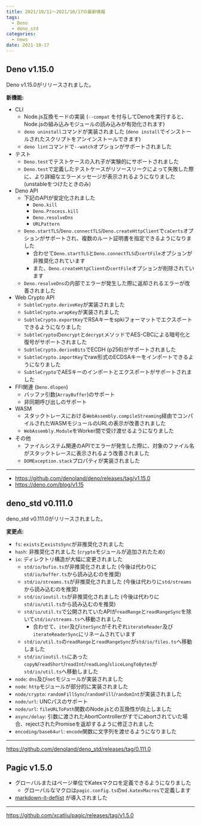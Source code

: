 ```yaml
---
title: 2021/10/11〜2021/10/17の最新情報
tags:
  - Deno
  - deno_std
categories:
  - news
date: 2021-10-17
---
```


## Deno v1.15.0

Deno v1.15.0がリリースされました。

**新機能:**

- CLI
  - Node.js互換モードの実装 (`--compat` を付与してDenoを実行すると、Node.jsの組み込みモジュールの読み込みが有効化されます)
  - `deno uninstall`コマンドが実装されました (`deno install`でインストールされたスクリプトをアンインストールできます)
  - `deno lint`コマンドで`--watch`オプションがサポートされました
- テスト
  - `Deno.test`でテストケースの入れ子が実験的にサポートされました
  - `Deno.test`で定義したテストケースがリソースリークによって失敗した際に、より詳細なエラーメッセージが表示されるようになりました (unstableをつけたときのみ)
- Deno API
  - 下記のAPIが安定化されました
    - `Deno.kill`
    - `Deno.Process.kill`
    - `Deno.resolveDns`
    - `URLPattern`
  - `Deno.startTLS`/`Deno.connectTLS`/`Deno.createHttpClient`で`caCerts`オプションがサポートされ、複数のルート証明書を指定できるようになりました
    - 合わせて`Deno.startTLS`と`Deno.connectTLS`の`certFile`オプションが非推奨化されています
    - また、`Deno.createHttpClient`の`certFile`オプションが削除されています
  - `Deno.resolveDns`の内部でエラーが発生した際に返却されるエラーが改善されました
- Web Crypto API
  - `SubtleCrypto.deriveKey`が実装されました
  - `SubtleCrypto.wrapKey`が実装されました
  - `SubtleCrypto.exportKey`でRSAキーをspkiフォーマットでエクスポートできるようになりました
  - `SubtleCrypto`の`encrypt`と`decrypt`メソッドでAES-CBCによる暗号化と復号がサポートされました
  - `SubtleCrypto.deriveBits`でECDH (p256)がサポートされました
  - `SubtleCrypto.importKey`でraw形式のECDSAキーをインポートできるようになりました
  - `SubtleCrypto`でAESキーのインポートとエクスポートがサポートされました
- FFI関連 (`Deno.dlopen`)
  - バッファ引数(`ArrayBuffer`)のサポート
  - 非同期呼び出しのサポート
- WASM
  - スタックトレースにおける`WebAssembly.compileStreaming`経由でコンパイルされたWASMモジュールのURLの表示が改善されました
  - `WebAssembly.Module`をWorker間で受け渡せるようになりました
- その他
  - ファイルシステム関連のAPIでエラーが発生した際に、対象のファイル名がスタックトレースに表示されるよう改善されました
  - `DOMException.stack`プロパティが実装されました

---

- https://github.com/denoland/deno/releases/tag/v1.15.0
- https://deno.com/blog/v1.15

## deno_std v0.111.0

deno_std v0.111.0がリリースされました。

**変更点:**

- `fs`: `exists`と`existsSync`が非推奨化されました
- `hash`: 非推奨化されました (`crypto`モジュールが追加されたため)
- `io`: ディレクトリ構造が大幅に変更されました
  - `std/io/bufio.ts`が非推奨化されました (今後は代わりに`std/io/buffer.ts`から読み込むのを推奨)
  - `std/io/streams.ts`が非推奨化されました (今後は代わりに`std/streams`から読み込むのを推奨)
  - `std/io/ioutil.ts`が非推奨化されました (今後は代わりに`std/io/util.ts`から読み込むのを推奨)
  - `std/io/util.ts`で公開されていたAPIが`readRange`と`readRangeSync`を除いて`std/io/streams.ts`へ移動されました
    - 合わせて、`iter`及び`iterSync`がそれぞれ`iterateReader`及び`iterateReaderSync`にリネームされています
  - `std/io/util.ts`の`readRange`と`readRangeSync`が`std/io/files.ts`へ移動しました
  - `std/io/ioutil.ts`にあった`copyN`/`readShort`/`readInt`/`readLong`/`sliceLongToBytes`が`std/io/util.ts`へ移動しました
- `node`: `dns`及び`net`モジュールが実装されました
- `node`: `http`モジュールが部分的に実装されました
- `node/crypto`: `randomFillSync`/`randomFill`/`randomInt`が実装されました
- `node/url`: UNCパスのサポート
- `node/url`: `fileURLToPath`関数のNode.jsとの互換性が向上しました
- `async/delay`: 引数に渡されたAbortControllerがすでにabortされていた場合、rejectされたPromiseを返却するように修正されました
- `encoding/base64url`: `encode`関数に文字列を渡せるようになりました

---

https://github.com/denoland/deno_std/releases/tag/0.111.0

## Pagic v1.5.0

- グローバルまたはページ単位でKatexマクロを定義できるようになりました
  - グローバルなマクロは`pagic.config.ts`の`md.katexMacros`で定義します
- [markdown-it-deflist](https://github.com/markdown-it/markdown-it-deflist) が導入されました

---

https://github.com/xcatliu/pagic/releases/tag/v1.5.0

